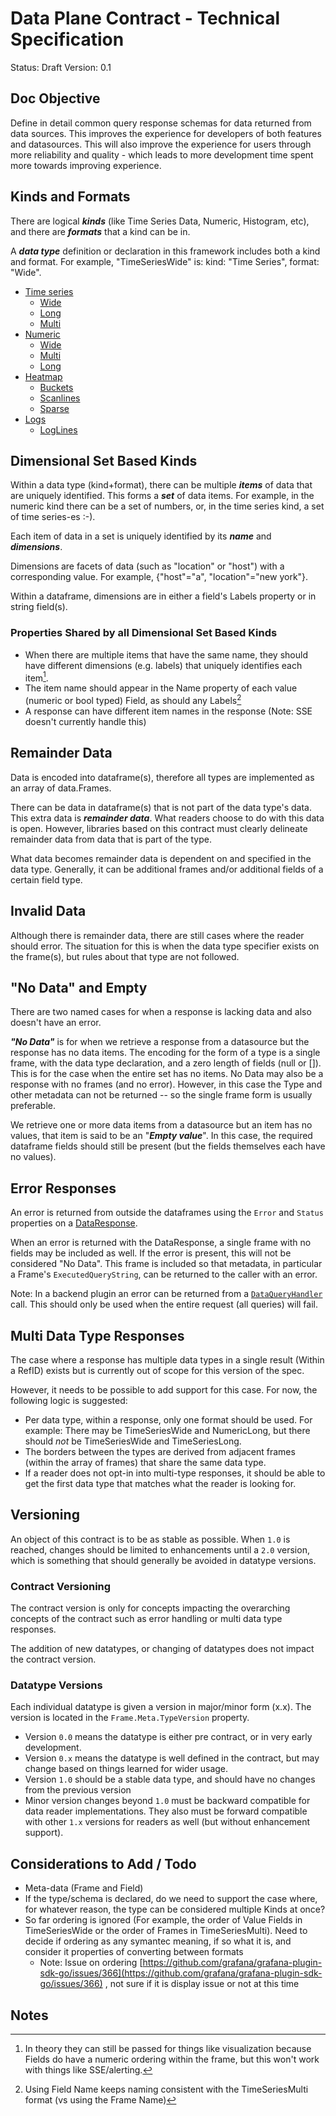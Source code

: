 # Data Plane Contract - Technical Specification

Status: Draft
Version: 0.1

## Doc Objective

Define in detail common query response schemas for data returned from data sources. This improves the experience for developers of both features and datasources. This will also improve the experience for users through more reliability and quality - which leads to more development time spent more towards improving experience.

## Kinds and Formats

There are logical **_kinds_** (like Time Series Data, Numeric, Histogram, etc), and there are **_formats_** that a kind can be in.

A **_data type_** definition or declaration in this framework includes both a kind and format. For example, "TimeSeriesWide" is: kind: "Time Series", format: "Wide".

- [Time series](./timeseries.md)
  - [Wide](./timeseries.md#time-series-wide-format-timeserieswide)
  - [Long](./timeseries.md#time-series-long-format-timeserieslong-sql-like)
  - [Multi](./timeseries.md#time-series-multi-format-timeseriesmulti)
- [Numeric](./numeric.md)
  - [Wide](./numeric.md#numeric-wide-format-numericwide)
  - [Multi](./numeric.md#numeric-multi-format-numericmulti)
  - [Long](./numeric.md#numeric-many-format-numericlong)
- [Heatmap](./heatmap.md)
  - [Buckets](./heatmap.md#heatmap-buckets-heatmapbuckets)
  - [Scanlines](./heatmap.md#heatmap-scanlines-heatmapscanlines)
  - [Sparse](./heatmap.md#heatmap-sparse-heatmapsparse)
- [Logs](./logs.md)
  - [LogLines](./logs.md#loglines)

## Dimensional Set Based Kinds

Within a data type (kind+format), there can be multiple **_items_** of data that are uniquely identified. This forms a **_set_** of data items. For example, in the numeric kind there can be a set of numbers, or, in the time series kind, a set of time series-es :-).

Each item of data in a set is uniquely identified by its **_name_** and **_dimensions_**.

Dimensions are facets of data (such as "location" or "host") with a corresponding value. For example, {"host"="a", "location"="new york"}.

Within a dataframe, dimensions are in either a field's Labels property or in string field(s).

### Properties Shared by all Dimensional Set Based Kinds

- When there are multiple items that have the same name, they should have different dimensions (e.g. labels) that uniquely identifies each item[^1].
- The item name should appear in the Name property of each value (numeric or bool typed) Field, as should any Labels[^2]
- A response can have different item names in the response (Note: SSE doesn't currently handle this)

## Remainder Data

Data is encoded into dataframe(s), therefore all types are implemented as an array of data.Frames.

There can be data in dataframe(s) that is not part of the data type's data. This extra data is **_remainder data_**. What readers choose to do with this data is open. However, libraries based on this contract must clearly delineate remainder data from data that is part of the type.

What data becomes remainder data is dependent on and specified in the data type. Generally, it can be additional frames and/or additional fields of a certain field type.

## Invalid Data

Although there is remainder data, there are still cases where the reader should error. The situation for this is when the data type specifier exists on the frame(s), but rules about that type are not followed.

## "No Data" and Empty

There are two named cases for when a response is lacking data and also doesn't have an error.

**_"No Data"_** is for when we retrieve a response from a datasource but the response has no data items. The encoding for the form of a type is a single frame, with the data type declaration, and a zero length of fields (null or []). This is for the case when the entire set has no items. No Data may also be a response with no frames (and no error). However, in this case the Type and other metadata can not be returned -- so the single frame form is usually preferable.

We retrieve one or more data items from a datasource but an item has no values, that item is said to be an "**_Empty value_**". In this case, the required dataframe fields should still be present (but the fields themselves each have no values).

## Error Responses

An error is returned from outside the dataframes using the `Error` and `Status` properties on a [DataResponse](https://pkg.go.dev/github.com/grafana/grafana-plugin-sdk-go/backend#DataResponse).

When an error is returned with the DataResponse, a single frame with no fields may be included as well. If the error is present, this will not be considered "No Data". This frame is included so that metadata, in particular a Frame's `ExecutedQueryString`, can be returned to the caller with an error.

Note: In a backend plugin an error can be returned from a [`DataQueryHandler`](https://pkg.go.dev/github.com/grafana/grafana-plugin-sdk-go/backend#QueryDataHandler) call. This should only be used when the entire request (all queries) will fail.

## Multi Data Type Responses

The case where a response has multiple data types in a single result (Within a RefID) exists but is currently out of scope for this version of the spec.

However, it needs to be possible to add support for this case. For now, the following logic is suggested:

- Per data type, within a response, only one format should be used. For example: There may be TimeSeriesWide and NumericLong, but there should _not_ be TimeSeriesWide and TimeSeriesLong.
- The borders between the types are derived from adjacent frames (within the array of frames) that share the same data type.
- If a reader does not opt-in into multi-type responses, it should be able to get the first data type that matches what the reader is looking for.

## Versioning

An object of this contract is to be as stable as possible. When `1.0` is reached, changes should be limited to enhancements until a `2.0` version, which is something that should generally be avoided in datatype versions.

### Contract Versioning

The contract version is only for concepts impacting the overarching concepts of the contract such as error handling or multi data type responses.

The addition of new datatypes, or changing of datatypes does not impact the contract version.

### Datatype Versions

Each individual datatype is given a version in major/minor form (x.x). The version is located in the `Frame.Meta.TypeVersion` property.

- Version `0.0` means the datatype is either pre contract, or in very early development.
- Version `0.x` means the datatype is well defined in the contract, but may change based on things learned for wider usage.
- Version `1.0` should be a stable data type, and should have no changes from the previous version
- Minor version changes beyond `1.0` must be backward compatible for data reader implementations. They also must be forward compatible with other `1.x` versions for readers as well (but without enhancement support).

## Considerations to Add / Todo

- Meta-data (Frame and Field)
- If the type/schema is declared, do we need to support the case where, for whatever reason, the type can be considered multiple Kinds at once?
- So far ordering is ignored (For example, the order of Value Fields in TimeSeriesWide or the order of Frames in TimeSeriesMulti). Need to decide if ordering as any symantec meaning, if so what it is, and consider it properties of converting between formats
  - Note: Issue on ordering [https://github.com/grafana/grafana-plugin-sdk-go/issues/366](https://github.com/grafana/grafana-plugin-sdk-go/issues/366) , not sure if it is display issue or not at this time

<!-- Footnotes themselves at the bottom. -->

## Notes

[^1]: In theory they can still be passed for things like visualization because Fields do have a numeric ordering within the frame, but this won't work with things like SSE/alerting.
[^2]: Using Field Name keeps naming consistent with the TimeSeriesMulti format (vs using the Frame Name)
